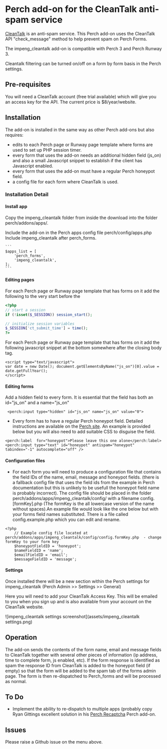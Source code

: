 # Perch add-on for the CleanTalk anti-spam service

[CleanTalk](https://cleantalk.org) is an anti-spam service. This Perch add-on uses the CleanTalk API "check_message" method to help prevent spam on Perch Forms.

The impeng_cleantalk add-on is compatible with Perch 3 and Perch Runway 3. 

Cleantalk filtering can be turned on/off on a form by form basis in the Perch settings.

## Pre-requisites
You will need a CleanTalk account (free trial available) which will give you an access key for the API. The current price is $8/year/website. 

## Installation

The add-on is installed in the same way as other Perch add-ons but also requires:

- edits to each Perch page or Runway page template where forms are used to set up PHP session timer.
- every form that uses the add-on needs an additional hidden field (js_on) and also a small Javascript snippet to establish if the client has Javascript enabled.
- every form that uses the add-on must have a regular Perch honeypot field.
- a config file for each form where CleanTalk is used.

### Installation Detail

#### Install app
Copy the impeng_cleantalk folder from inside the download into the folder perch/addons/apps/.

Include the add-on in the Perch apps config file perch/config/apps.php Include impeng_cleantalk after perch_forms.

	```
    $apps_list = [ 
		'perch_forms',
		'impeng_cleantalk',
	];
    ```

#### Editing pages
For each Perch page or Runway page template that has forms on it add the following to the very start before the <!doctype html>
```php
<?php
// start a session
if (!isset($_SESSION)) session_start();

// initialize session variables
$_SESSION['ct_submit_time'] = time();
?>
```

For each Perch page or Runway page template that has forms on it add the following javascript snippet at the bottom somewhere after the closing body tag.
~~~
<script type="text/javascript">
var date = new Date(); document.getElementsByName("js_on")[0].value = date.getFullYear();
</script>
~~~

#### Editing forms
Add a hidden field to every form. It is essential that the field has both an id="js_on" and a name="js_on"
```
 <perch:input type="hidden" id="js_on" name="js_on" value="0">
```

 - Every form has to have a regular Perch honeypot field. Detailed instructions are available on the [Perch site](https://docs.grabaperch.com/addons/blog/spam/). An example is provided below but you will also need to add suitable CSS to disguise the field.

~~~
<perch:label  for="honeypot">Please leave this one alone</perch:label>
<perch:input type="text" id="honeypot" antispam="honeypot" tabindex="-1" autocomplete="off" />
~~~

#### Configuration files
- For each form you will need to produce a configuration file that contains the field IDs of the name, email, message and honeypot fields. (there is a fallback config file that uses the field ids from the example in Perch documentation but this is unlikely to be usefull the honeypot field name is probably incorrect).  The config file should be placed in the folder perch/addons/apps/impeng_cleantalk/config/ with a filename config.[formKey].php (The formKey is the all lowercase version of the name without spaces).An example file would look like the one below but with your forms field names substituted. There is a file called config.example.php which you can edit and rename. 

```
<?php
    // Example config file located at perch/addons/apps/impeng_cleantalk/config/config.formKey.php  - change formKey to your form key
    $honeypotFieldID = 'honeypot';
    $nameFieldID = 'name';
    $emailFieldID = 'email';
    $messageFieldID = 'message';
```
#### Settings

Once installed there will be a new section within the Perch settings for impeng_cleantalk (Perch Admin >> Settings >> General)

Here you will need to add your CleanTalk Access Key. This will be emailed to you when you sign up and is also available from your account on the CleanTalk website.

![impeng_cleantalk settings screenshot](assets/impeng_cleantalk settings.png)

## Operation
The add-on sends the contents of the form name, email and message fields to CleanTalk together with several other pieces of information (ip address, time to complete form, js enabled, etc). If the form response is identified as spam the response ID from CleanTalk is added to the honeypot field (if empty) so that the form will be added to the spam tab of the forms admin page. The form is then re-dispatched to Perch_forms and will be processed as normal.

## To Do

- Implement the ability to re-dispatch to multiple apps (probably copy Ryan Gittings excellent solution in his [Perch Recaptcha](https://github.com/ryangittings/mbk-forms) Perch add-on.


## Issues
Please raise a Github issue on the menu above.